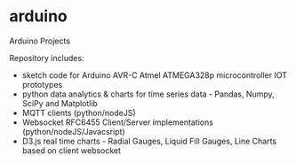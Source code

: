 # arduino
Arduino Projects

Repository includes:
  * sketch code for Arduino AVR-C Atmel ATMEGA328p microcontroller IOT prototypes
  * python data analytics & charts for time series data - Pandas, Numpy, SciPy and Matplotlib 
  * MQTT clients (python/nodeJS)
  * Websocket RFC6455 Client/Server implementations (python/nodeJS/Javacsript)
  * D3.js real time charts - Radial Gauges, Liquid Fill Gauges, Line Charts based on client websocket
